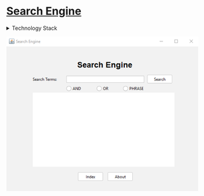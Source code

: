 # [Search Engine](http://wpollock.com/AJava/Proj-B-SearchEngine-Collections.htm)


<details>
<summary>Technology Stack</summary>
<ul>
<li>Java Swing</li>
<li>EclipseLink JPA</li>
<li>Derby DBMS</li>
<li>MVC Architecture</li>
<li>Apache Maven</li>
<li>FlatLAF</li>
</ul>
</details>




![Search Engine Screenshot](/readme/Project5.png)
